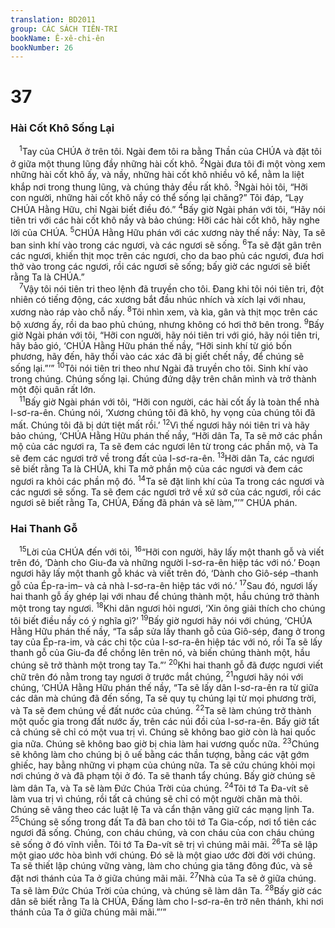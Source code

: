 ```yaml
---
translation: BD2011
group: CÁC SÁCH TIÊN-TRI
bookName: Ê-xê-chi-ên 
bookNumber: 26
---
```


<div class="title"><h1>37</h1><h3>Hài Cốt Khô Sống Lại</h3></div>
<span class="verse exe_37_1"> <sup>1</sup>Tay của CHÚA ở trên tôi. Ngài đem tôi ra bằng Thần của CHÚA và đặt tôi ở giữa một thung lũng đầy những hài cốt khô. </span>
<span class="verse exe_37_2"><sup>2</sup>Ngài đưa tôi đi một vòng xem những hài cốt khô ấy, và nầy, những hài cốt khô nhiều vô kể, nằm la liệt khắp nơi trong thung lũng, và chúng thảy đều rất khô. </span>
<span class="verse exe_37_3"><sup>3</sup>Ngài hỏi tôi, “Hỡi con người, những hài cốt khô nầy có thể sống lại chăng?” Tôi đáp, “Lạy CHÚA Hằng Hữu, chỉ Ngài biết điều đó.” </span>
<span class="verse exe_37_4"><sup>4</sup>Bấy giờ Ngài phán với tôi, “Hãy nói tiên tri với các hài cốt khô nầy và bảo chúng: Hỡi các hài cốt khô, hãy nghe lời của CHÚA. </span>
<span class="verse exe_37_5"><sup>5</sup>CHÚA Hằng Hữu phán với các xương này thế nầy: Này, Ta sẽ ban sinh khí vào trong các ngươi, và các ngươi sẽ sống. </span>
<span class="verse exe_37_6"><sup>6</sup>Ta sẽ đặt gân trên các ngươi, khiến thịt mọc trên các ngươi, cho da bao phủ các ngươi, đưa hơi thở vào trong các ngươi, rồi các ngươi sẽ sống; bấy giờ các ngươi sẽ biết rằng Ta là CHÚA.”<br/></span>
<span class="verse exe_37_7"> <sup>7</sup>Vậy tôi nói tiên tri theo lệnh đã truyền cho tôi. Ðang khi tôi nói tiên tri, đột nhiên có tiếng động, các xương bắt đầu nhúc nhích và xích lại với nhau, xương nào ráp vào chỗ nấy. </span>
<span class="verse exe_37_8"><sup>8</sup>Tôi nhìn xem, và kìa, gân và thịt mọc trên các bộ xương ấy, rồi da bao phủ chúng, nhưng không có hơi thở bên trong. </span>
<span class="verse exe_37_9"><sup>9</sup>Bấy giờ Ngài phán với tôi, “Hỡi con người, hãy nói tiên tri với gió, hãy nói tiên tri, hãy bảo gió, ‘CHÚA Hằng Hữu phán thế nầy, “Hỡi sinh khí từ gió bốn phương, hãy đến, hãy thổi vào các xác đã bị giết chết nầy, để chúng sẽ sống lại.”’” </span>
<span class="verse exe_37_10"><sup>10</sup>Tôi nói tiên tri theo như Ngài đã truyền cho tôi. Sinh khí vào trong chúng. Chúng sống lại. Chúng đứng dậy trên chân mình và trở thành một đội quân rất lớn.<br/></span>
<span class="verse exe_37_11"> <sup>11</sup>Bấy giờ Ngài phán với tôi, “Hỡi con người, các hài cốt ấy là toàn thể nhà I-sơ-ra-ên. Chúng nói, ‘Xương chúng tôi đã khô, hy vọng của chúng tôi đã mất. Chúng tôi đã bị dứt tiệt mất rồi.’ </span>
<span class="verse exe_37_12"><sup>12</sup>Vì thế ngươi hãy nói tiên tri và hãy bảo chúng, ‘CHÚA Hằng Hữu phán thế nầy, “Hỡi dân Ta, Ta sẽ mở các phần mộ của các ngươi ra, Ta sẽ đem các ngươi lên từ trong các phần mộ, và Ta sẽ đem các ngươi trở về trong đất của I-sơ-ra-ên. </span>
<span class="verse exe_37_13"><sup>13</sup>Hỡi dân Ta, các ngươi sẽ biết rằng Ta là CHÚA, khi Ta mở phần mộ của các ngươi và đem các ngươi ra khỏi các phần mộ đó. </span>
<span class="verse exe_37_14"><sup>14</sup>Ta sẽ đặt linh khí của Ta trong các ngươi và các ngươi sẽ sống. Ta sẽ đem các ngươi trở về xứ sở của các ngươi, rồi các ngươi sẽ biết rằng Ta, CHÚA, Ðấng đã phán và sẽ làm,”’” CHÚA phán.<br/></span>
<div class="title"><h3>Hai Thanh Gỗ</h3></div>
<span class="verse exe_37_15"> <sup>15</sup>Lời của CHÚA đến với tôi, </span>
<span class="verse exe_37_16"><sup>16</sup>“Hỡi con người, hãy lấy một thanh gỗ và viết trên đó, ‘Dành cho Giu-đa và những người I-sơ-ra-ên hiệp tác với nó.’ Ðoạn ngươi hãy lấy một thanh gỗ khác và viết trên đó, ‘Dành cho Giô-sép –thanh gỗ của Ép-ra-im– và cả nhà I-sơ-ra-ên hiệp tác với nó.’ </span>
<span class="verse exe_37_17"><sup>17</sup>Sau đó, ngươi lấy hai thanh gỗ ấy ghép lại với nhau để chúng thành một, hầu chúng trở thành một trong tay ngươi. </span>
<span class="verse exe_37_18"><sup>18</sup>Khi dân ngươi hỏi ngươi, ‘Xin ông giải thích cho chúng tôi biết điều nầy có ý nghĩa gì?’ </span>
<span class="verse exe_37_19"><sup>19</sup>Bấy giờ ngươi hãy nói với chúng, ‘CHÚA Hằng Hữu phán thế nầy, “Ta sắp sửa lấy thanh gỗ của Giô-sép, đang ở trong tay của Ép-ra-im, và các chi tộc của I-sơ-ra-ên hiệp tác với nó, rồi Ta sẽ lấy thanh gỗ của Giu-đa để chồng lên trên nó, và biến chúng thành một, hầu chúng sẽ trở thành một trong tay Ta.”’ </span>
<span class="verse exe_37_20"><sup>20</sup>Khi hai thanh gỗ đã được ngươi viết chữ trên đó nằm trong tay ngươi ở trước mắt chúng, </span>
<span class="verse exe_37_21"><sup>21</sup>ngươi hãy nói với chúng, ‘CHÚA Hằng Hữu phán thế nầy, “Ta sẽ lấy dân I-sơ-ra-ên ra từ giữa các dân mà chúng đã đến sống, Ta sẽ quy tụ chúng lại từ mọi phương trời, và Ta sẽ đem chúng về đất nước của chúng. </span>
<span class="verse exe_37_22"><sup>22</sup>Ta sẽ làm chúng trở thành một quốc gia trong đất nước ấy, trên các núi đồi của I-sơ-ra-ên. Bấy giờ tất cả chúng sẽ chỉ có một vua trị vì. Chúng sẽ không bao giờ còn là hai quốc gia nữa. Chúng sẽ không bao giờ bị chia làm hai vương quốc nữa. </span>
<span class="verse exe_37_23"><sup>23</sup>Chúng sẽ không làm cho chúng bị ô uế bằng các thần tượng, bằng các vật gớm ghiếc, hay bằng những vi phạm của chúng nữa. Ta sẽ cứu chúng khỏi mọi nơi chúng ở và đã phạm tội ở đó. Ta sẽ thanh tẩy chúng. Bấy giờ chúng sẽ làm dân Ta, và Ta sẽ làm Ðức Chúa Trời của chúng. </span>
<span class="verse exe_37_24"><sup>24</sup>Tôi tớ Ta Ða-vít sẽ làm vua trị vì chúng, rồi tất cả chúng sẽ chỉ có một người chăn mà thôi. Chúng sẽ vâng theo các luật lệ Ta và cẩn thận vâng giữ các mạng lịnh Ta. </span>
<span class="verse exe_37_25"><sup>25</sup>Chúng sẽ sống trong đất Ta đã ban cho tôi tớ Ta Gia-cốp, nơi tổ tiên các ngươi đã sống. Chúng, con cháu chúng, và con cháu của con cháu chúng sẽ sống ở đó vĩnh viễn. Tôi tớ Ta Ða-vít sẽ trị vì chúng mãi mãi. </span>
<span class="verse exe_37_26"><sup>26</sup>Ta sẽ lập một giao ước hòa bình với chúng. Ðó sẽ là một giao ước đời đời với chúng. Ta sẽ thiết lập chúng vững vàng, làm cho chúng gia tăng đông đúc, và sẽ đặt nơi thánh của Ta ở giữa chúng mãi mãi. </span>
<span class="verse exe_37_27"><sup>27</sup>Nhà của Ta sẽ ở giữa chúng. Ta sẽ làm Ðức Chúa Trời của chúng, và chúng sẽ làm dân Ta. </span>
<span class="verse exe_37_28"><sup>28</sup>Bấy giờ các dân sẽ biết rằng Ta là CHÚA, Ðấng làm cho I-sơ-ra-ên trở nên thánh, khi nơi thánh của Ta ở giữa chúng mãi mãi.”’”<br/></span>
